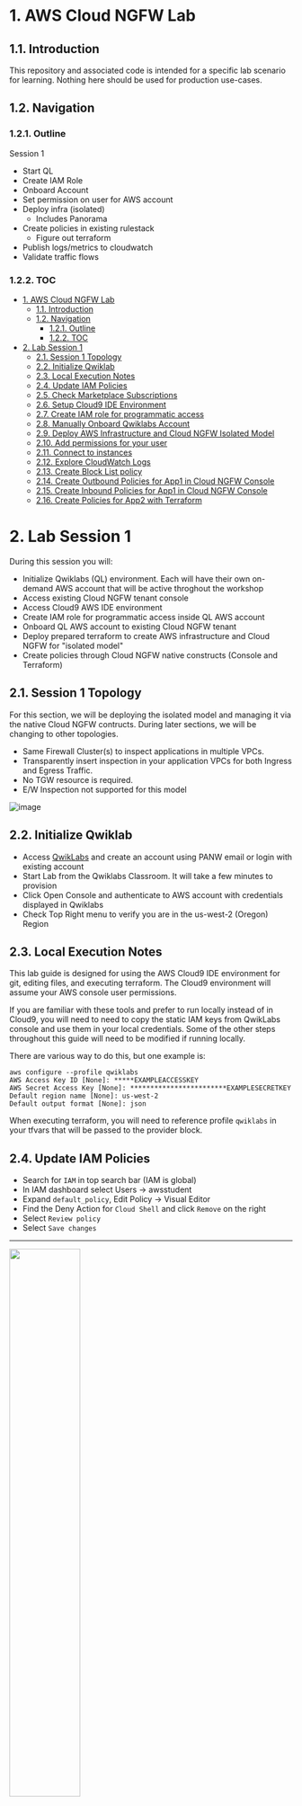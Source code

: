 # 1. AWS Cloud NGFW Lab

## 1.1. Introduction

This repository and associated code is intended for a specific lab scenario for learning. Nothing here should be used for production use-cases.

## 1.2. Navigation

### 1.2.1. Outline

Session 1
- Start QL
- Create IAM Role
- Onboard Account
- Set permission on user for AWS account
- Deploy infra (isolated)
  - Includes Panorama
- Create policies in existing rulestack
  - Figure out terraform
- Publish logs/metrics to cloudwatch
- Validate traffic flows

### 1.2.2. TOC

- [1. AWS Cloud NGFW Lab](#1-aws-cloud-ngfw-lab)
  - [1.1. Introduction](#11-introduction)
  - [1.2. Navigation](#12-navigation)
    - [1.2.1. Outline](#121-outline)
    - [1.2.2. TOC](#122-toc)
- [2. Lab Session 1](#2-lab-session-1)
  - [2.1. Session 1 Topology](#21-session-1-topology)
  - [2.2. Initialize Qwiklab](#22-initialize-qwiklab)
  - [2.3. Local Execution Notes](#23-local-execution-notes)
  - [2.4. Update IAM Policies](#24-update-iam-policies)
  - [2.5. Check Marketplace Subscriptions](#25-check-marketplace-subscriptions)
  - [2.6. Setup Cloud9 IDE Environment](#26-setup-cloud9-ide-environment)
  - [2.7. Create IAM role for programmatic access](#27-create-iam-role-for-programmatic-access)
  - [2.8. Manually Onboard Qwiklabs Account](#28-manually-onboard-qwiklabs-account)
  - [2.9. Deploy AWS Infrastructure and Cloud NGFW Isolated Model](#29-deploy-aws-infrastructure-and-cloud-ngfw-isolated-model)
  - [2.10. Add permissions for your user](#210-add-permissions-for-your-user)
  - [2.11. Connect to instances](#211-connect-to-instances)
  - [2.12. Explore CloudWatch Logs](#212-explore-cloudwatch-logs)
  - [2.13. Create Block List policy](#213-create-block-list-policy)
  - [2.14. Create Outbound Policies for App1 in Cloud NGFW Console](#214-create-outbound-policies-for-app1-in-cloud-ngfw-console)
  - [2.15. Create Inbound Policies for App1 in Cloud NGFW Console](#215-create-inbound-policies-for-app1-in-cloud-ngfw-console)
  - [2.16. Create Policies for App2 with Terraform](#216-create-policies-for-app2-with-terraform)



# 2. Lab Session 1

During this session you will:

- Initialize Qwiklabs (QL) environment. Each will have their own on-demand AWS account that will be active throghout the workshop
- Access existing Cloud NGFW tenant console
- Access Cloud9 AWS IDE environment
- Create IAM role for programmatic access inside QL AWS account
- Onboard QL AWS account to existing Cloud NGFW tenant
- Deploy prepared terraform to create AWS infrastructure and Cloud NGFW for "isolated model"
- Create policies through Cloud NGFW native constructs (Console and Terraform)
  
## 2.1. Session 1 Topology

For this section, we will be deploying the isolated model and managing it via the native Cloud NGFW contructs. During later sections, we will be changing to other topologies.

- Same Firewall Cluster(s) to inspect applications in multiple VPCs.
- Transparently insert inspection in your application VPCs for both Ingress and Egress Traffic.
- No TGW resource is required.
- E/W Inspection not supported for this model

![image](https://github.com/PaloAltoNetworks/terraform-aws-swfw-modules/assets/9754982/a1b04cd9-2324-4488-a104-34fdb15e4254)



## 2.2. Initialize Qwiklab

- Access [QwikLabs](https://paloaltonetworks.qwiklabs.com/) and create an account using PANW email or login with existing account
- Start Lab from the Qwiklabs Classroom. It will take a few minutes to provision
- Click Open Console and authenticate to AWS account with credentials displayed in Qwiklabs
- Check Top Right menu to verify you are in the us-west-2 (Oregon) Region

  
## 2.3. Local Execution Notes

This lab guide is designed for using the AWS Cloud9 IDE environment for git, editing files, and executing terraform. The Cloud9 environment will assume your AWS console user permissions.

If you are familiar with these tools and prefer to run locally instead of in Cloud9, you will need to need to copy the static IAM keys from QwikLabs console and use them in your local credentials. Some of the other steps throughout this guide will need to be modified if running locally.

There are various way to do this, but one example is:

```
aws configure --profile qwiklabs
AWS Access Key ID [None]: *****EXAMPLEACCESSKEY
AWS Secret Access Key [None]: ************************EXAMPLESECRETKEY
Default region name [None]: us-west-2
Default output format [None]: json
```

When executing terraform, you will need to reference profile `qwiklabs` in your tfvars that will be passed to the provider block.


## 2.4. Update IAM Policies


- Search for `IAM` in top search bar (IAM is global)
- In IAM dashboard select Users -> awsstudent
- Expand `default_policy`, Edit Policy -> Visual Editor
- Find the Deny Action for `Cloud Shell` and click `Remove` on the right
- Select `Review policy`
- Select `Save changes`

---

<img src="https://user-images.githubusercontent.com/43679669/200521132-07ca60f0-2186-49cc-b6ac-4c3477de3abf.png" width=50% height=50%>


> &#8505; Qwiklabs has an explicit Deny for CloudShell. However, we have permissions to remove this deny policy. Take a look at the other Deny statements while you are here.

> &#8505; It is important to be familiar with IAM concepts for Cloud NGFW deployments. Several features (such as bootstrap, custom metrics, cloudwatch logs, HA, VM Monitoring) require IAM permissions. You also need to consider IAM permissions in order to deploy with IaC or if using lambda for custom automation.

---

## 2.5. Check Marketplace Subscriptions

> &#8505; Before you can launch Panorama images in an account, the account must first have accepted the Marketplace License agreement for that product.

> &#8505; The QwikLabs accounts should already be subscribed to these offers, but we will need to verify and correct if required.

- Search for `AWS Marketplace Subscriptions` in top search bar
- Verify that there is an active subscription for:
  - `Palo Alto Networks Panorama`

<img src="https://user-images.githubusercontent.com/43679669/210279563-6e313499-41fb-42b3-b516-636df544c6e6.gif" width=50% height=50%>

- If you have the Panorama subscription, continue to the next section
- If you are missing either subscription, select `Discover Products` and search for `palo alto`
- Select `Palo Alto Networks Panorama` as needed
- Continue to Subscribe
- Accept Terms
- Allow a few moments for the Subscription to be processed
- Repeat for the other Subscription if needed
- Exit out of the Marketplace
- Notify lab instructor if you have any issues

---

## 2.6. Setup Cloud9 IDE Environment

- Copy Cloud9 URL from QwikLabs
  - Alternatively, search for Cloud9 in AWS Console
- Once inside the environment, we need to adjust a setting for IAM to work
  - Cloud9 Icon in top left -> Preferences
  - AWS Settings
  - Disable `AWS managed temporary credentials`
---

- Run below command from Cloud9 terminal. It will:
  - Clone the repository that contains the code and resources for this lab
  - Execute a shell script to install terraform in the Cloud9 envitonment


```
cd ~/environment && git clone https://github.com/seanyoungberg/terraform-aws-swfw-modules.git && chmod +x ~/environment/terraform-aws-swfw-modules/deployments/install_terraform.sh && ~/environment/terraform-aws-swfw-modules/deployments/install_terraform.sh
```


> &#8505; Terraform projects often have version constraints in the code to protect against potentially breaking syntax changes when new version is released. For this project, the [version constraint](https://github.com/PaloAltoNetworks/lab-aws-gwlb-vmseries/blob/main/terraform/vmseries/versions.tf) is:
> ```
> terraform {
>  required_version = ">= 1.3.0, < 2.0.0"
>}
>```
>
>Terraform is distributed as a single binary so isn't usually managed by OS package managers. It simply needs to be downloaded and put into a system `$PATH` location. In this case ~/bin/terraform.

---

## 2.7. Create IAM role for programmatic access

Before we can deploy Cloud NGFW resources with Terraform, we must first create a role in AWS.

You will authenticate against your Cloud NGFW by assuming roles in your AWS account that are allowed to make API calls to the AWS API Gateway service. The associated tags with the roles dictate the type of Cloud NGFW programmatic access granted — Firewall Admin, RuleStack Admin, or Global Rulestack Admin.

- Execute terraform to create IAM role

```
cd ~/environment/terraform-aws-swfw-modules/deployments/iam_roles_cloudngfw/

cp example.tfvars terraform.tfvars

terraform init

terraform apply
```

- View the IAM Role in Console

> &#10067; What is the purpose of this role?

> &#10067; Who can assume this role?

> &#10067; What do the tags allow?
 



## 2.8. Manually Onboard Qwiklabs Account

- Navigate to the [Cloud NGFW web console](https://web.aws.cloudngfw.paloaltonetworks.com/)
- Authenticate with PANW SSO
- Settings -> AWS Accounts -> Add AWS Account
- Enter Account ID -> Download Cloud Formation Template
- Create a new Cloud Formation Stack in the QwikLabs AWS account with `Upload a template file` option
- Upload the yaml file you downloaded
- Enter a name for the stack `CloudNgfwOnboarding`
- Enter TrustedAccount ID and ExternalID from Cloud NGFW Console
  - Use `Check Details` on the AWS Accounts section
- Other Parameters should remain with default values
- Deploy Stack and ensure it completes successfully

This template will create four different IAM roles that will allow Cloud NGFW service to perform actions inside the customer account.

After Stack creation is complete, we must let Cloud NGFW know the ARN of the cross-account roles that were created.
- In Cloud NGFW console, Use Actions menus on your AWS account to manage cross account roles
- The ARNs of the roles can be found on the Outputs section of the CloudFormation Stack
- Verify Status in Cloud NGFW Console goes to Success

> &#8505; It is not currently possible to modify these role ARN mappings after they are saved. You must delete and re-add the account if there is any mistake.

> &#10067; Which IAM Role(s) are required?

## 2.9. Deploy AWS Infrastructure and Cloud NGFW Isolated Model

During this step, you will deploy a prepared terraform package based on the public module example. It will create the AWS infrastructure as well as utilize the CloudNGFW provider to deploy a Cloud NGFW resource and basic local rulestack.

The initial deployment will be isolated model, where GWLB endpoints are created in each application VPC. All inbound and outboud Internet traffic is directed to endpoints inside the application VPC.

- Same Firewall Cluster(s) to inspect applications in multiple VPCs.
- Transparently insert inspection in your application VPCs for both Ingress and Egress Traffic.
- No TGW resource is required.
- E/W Inspection not supported for this model

![image](https://github.com/PaloAltoNetworks/terraform-aws-swfw-modules/assets/9754982/a1b04cd9-2324-4488-a104-34fdb15e4254)

```
cd ~/environment/terraform-aws-swfw-modules/deployments/ql_cloudngfw_isolated_design/

cp example.tfvars terraform.tfvars
```

We will all be sharing the same Cloud NGFW tenant, so need to set a unique name to identify your resources.

- Edit value of `name_prefix` in `terraform.tfvars` to your name or a unique identifier
- **Make sure to save the change if you edit in the Cloud9 IDE.**

- All other values can stay the same for now
- Deploy infrastructure

```
terraform init
terraform apply
```

Deployment will take around 5 minutes and then another 15 minutes before Cloud NGFW resource is ready.

## 2.10. Add permissions for your user

CloudNGFW creates separate roles for each AWS account. Even if a user has tenant admin, you still must add specific roles to have permissions for RuleStacks and Firewalls per account.

- In Cloud NGFW Console
- Settings -> Users and Roles
- Edit your user to add LocalFirewallAdmin and LocalRuleStackAdmin for your Qwiklabs AWS account

This must be done for any users that need to manage FW or rulestacks for an account. It is a commonly missed issue and can cause confustion for why users aren't able to do expected tasks in the console.


## 2.11. Connect to instances

The deployment should have taken care of everything needed for initial traffic flows to work for the simple HTTP apps. Validate that you can access your web servers via the ALB DNS name (using HTTP/80).

Validate you can use session manager to connect to the shell of your app servers.


## 2.12. Explore CloudWatch Logs

With the deafult experience, Cloud NGFW takes advantage of AWS Native services. Logging can be configured for CloudWatch, S3, or Kinesis. CloudWatch is the most common and typically more familiar.

- Check the Log Settings for your Cloud NGFW
- Go to CloudWatch Console in AWS and select one of the Traffic Logs
- Expand to see the formate of the message and the fields that are being logged

You can browse through each CloudWatch log stream, but this isn't a very powerful or useful way to find data. Let's make some queries and a dashboard to see how to get more relevant information.

- Go to Cloud Watch log insights

Here is an example of a simple query to identify traffic based on IP:

```
filter @logStream like /.*TRAFFIC.*/ 
| filter src_ip = "10.104.0.161"
```

- Create a Query to identify the top 20 inbound source IPs

```
filter @logStream like /.*TRAFFIC.*/ 
| fields @message 
| stats count(*) as sources by src_ip 
| sort sources desc 
| limit 20
```

Experiment with the query generator to help refine your filters using natural language

- In query generator prompt, try something like: "Exclude any private source IPs" and select `Update query`
- If everything looks right. Save the query. Create a new folder to store your queries

Let's make a dashboard that we can add the queries to. We will continue to add to this dashboard throughout the lab.

- CloudWatch -> Dashboards -> Create Dashboard -> Name `CloudNGFW`
- Add widget type Data Type: `Logs` and Widget type: `Logs Table`
- Select your saved query
- Make sure to save your Dashboard

Follow the same process to create some additional saved queries and widgets

- Top 10 Inbound source countries (bar chart)
- Top 10 Outbound App IDs
- Logs with no bytes received

> &#10067; How many different Traffic log streams are there? What do these separate streams represent?


## 2.13. Create Block List policy

In your rulestack, create a common policy to block traffic from PANW Feeds

- Priority: 1
- Source: 
  - Feeds: All built-in PANW threat Feeds
- All other can be left as `Any`
- Make sure to enable logging


## 2.14. Create Outbound Policies for App1 in Cloud NGFW Console

For now we will create a generic policy so we can use logs to see what kind of outbound policies we will need. We will only target App1 VPC for now.

- Create prefix lists for App1-vma and App1-vmb subnets
- Create App1 Outbound policy
  - Priority: 5
  - Source: App1 VM subnet prefix lists
  - Make sure to enable logging

## 2.15. Create Inbound Policies for App1 in Cloud NGFW Console

Create inbound prefix list and rules for App1.

- Create prefix lists for App1-lb-a and App1-lb-b subnets
- Create App1 Inbound policy
  - Priority: 10
  - Source: Any
  - Destination: App1 LB subnet prefix lists
  - Make sure to enable logging

## 2.16. Create Policies for App2 with Terraform

Now, we will create the same outbound and inbound rules for App2 using Terraform. This will utilize the Cloud NGFW provider.

Reference the [provider docs](https://registry.terraform.io/providers/PaloAltoNetworks/cloudngfwaws/latest/docs) to create the same objects and policies that were created in the console for App1.

There is an existing starting template `rules.tf.no` in the deployment directory. Rename this to `rules.tf` and in subsequent terraform operations it will be parsed.

You will need to modify it and reference the provider documentation to figure out how to create all of the required resources. Make sure to set a priority for the rules that doesn't overlap with existing rules.

